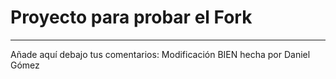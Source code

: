 # Proyecto para probar el Fork

----
Añade aquí debajo tus comentarios:
Modificación BIEN hecha por Daniel Gómez
<!-- A partir de aquí (esta línea no se muestra) -->
